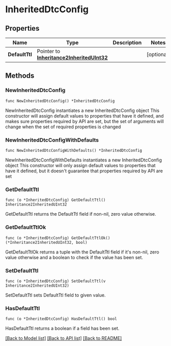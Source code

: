 # InheritedDtcConfig

## Properties

Name | Type | Description | Notes
------------ | ------------- | ------------- | -------------
**DefaultTtl** | Pointer to [**Inheritance2InheritedUInt32**](Inheritance2InheritedUInt32.md) |  | [optional] 

## Methods

### NewInheritedDtcConfig

`func NewInheritedDtcConfig() *InheritedDtcConfig`

NewInheritedDtcConfig instantiates a new InheritedDtcConfig object
This constructor will assign default values to properties that have it defined,
and makes sure properties required by API are set, but the set of arguments
will change when the set of required properties is changed

### NewInheritedDtcConfigWithDefaults

`func NewInheritedDtcConfigWithDefaults() *InheritedDtcConfig`

NewInheritedDtcConfigWithDefaults instantiates a new InheritedDtcConfig object
This constructor will only assign default values to properties that have it defined,
but it doesn't guarantee that properties required by API are set

### GetDefaultTtl

`func (o *InheritedDtcConfig) GetDefaultTtl() Inheritance2InheritedUInt32`

GetDefaultTtl returns the DefaultTtl field if non-nil, zero value otherwise.

### GetDefaultTtlOk

`func (o *InheritedDtcConfig) GetDefaultTtlOk() (*Inheritance2InheritedUInt32, bool)`

GetDefaultTtlOk returns a tuple with the DefaultTtl field if it's non-nil, zero value otherwise
and a boolean to check if the value has been set.

### SetDefaultTtl

`func (o *InheritedDtcConfig) SetDefaultTtl(v Inheritance2InheritedUInt32)`

SetDefaultTtl sets DefaultTtl field to given value.

### HasDefaultTtl

`func (o *InheritedDtcConfig) HasDefaultTtl() bool`

HasDefaultTtl returns a boolean if a field has been set.


[[Back to Model list]](../README.md#documentation-for-models) [[Back to API list]](../README.md#documentation-for-api-endpoints) [[Back to README]](../README.md)



